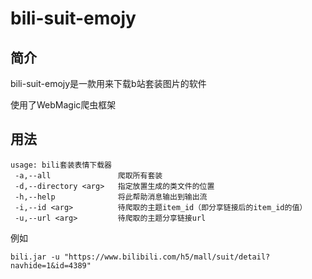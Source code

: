 # bili-suit-emojy

## 简介

bili-suit-emojy是一款用来下载b站套装图片的软件

使用了WebMagic爬虫框架

## 用法

```
usage: bili套装表情下载器
 -a,--all               爬取所有套装
 -d,--directory <arg>   指定放置生成的类文件的位置
 -h,--help              将此帮助消息输出到输出流
 -i,--id <arg>          待爬取的主题item_id（即分享链接后的item_id的值）
 -u,--url <arg>         待爬取的主题分享链接url
```

例如

```
bili.jar -u "https://www.bilibili.com/h5/mall/suit/detail?navhide=1&id=4389"
```

